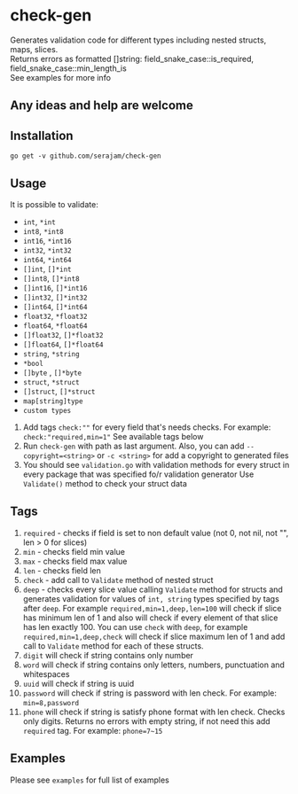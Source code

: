 # check-gen

Generates validation code for different types including nested structs, maps, slices.  
Returns errors as formatted []string: field_snake_case::is_required, field_snake_case::min_length_is  
See examples for more info  

## **Any ideas and help are welcome**

## Installation

```shell
go get -v github.com/serajam/check-gen
```

## Usage

It is possible to validate:

* `int`,  `*int`
* `int8`,  `*int8`
* `int16`,  `*int16`
* `int32`,  `*int32`
* `int64`,  `*int64`
* `[]int`,  `[]*int`
* `[]int8`,  `[]*int8`
* `[]int16`,  `[]*int16`
* `[]int32`,  `[]*int32`
* `[]int64`,  `[]*int64`
* `float32`,  `*float32`
* `float64`,  `*float64`
* `[]float32`,  `[]*float32`
* `[]float64`,  `[]*float64`
* `string`,  `*string`
* `*bool`
* `[]byte` , `[]*byte`
* `struct`,  `*struct`
* `[]struct`,  `[]*struct`
* `map[string]type`  
* `custom types`

1. Add tags `check:""` for every field that's needs checks. For example: `check:"required,min=1"` See available tags below
2. Run `check-gen` with path as last argument. Also, you can add `--copyright=<string>` or `-c <string>` for add a copyright to generated files
3. You should see `validation.go` with validation methods for every struct in every package that was specified fo/r validation generator
   Use `Validate()` method to check your struct data

## Tags

1. `required` - checks if field is set to non default value (not 0, not nil, not "", len > 0 for slices)
2. `min` - checks field min value
3. `max` - checks field max value
4. `len` - checks field len
5. `check` - add call to `Validate` method of nested struct
6. `deep` - checks every slice value calling `Validate` method for structs and generates validation for values of `int, string` types  specified by tags after `deep`. For example `required,min=1,deep,len=100` will check if slice has minimum len of 1 and also will check if every element of that slice has len exactly 100. You can use `check` with `deep`,  for example `required,min=1,deep,check` will check if slice maximum len of 1 and add call to `Validate` method for each of these structs.
7. `digit` will check if string contains only number
8. `word` will check if string contains only letters, numbers, punctuation and whitespaces
9. `uuid` will check if string is uuid
10. `password` will check if string is password with len check. For example: `min=8,password`
10. `phone` will check if string is satisfy phone format with len check. Checks only digits. Returns no errors with empty string, if not need this add `required` tag. For example: `phone=7~15`

## Examples

Please see `examples` for full list of examples
